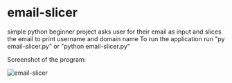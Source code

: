 # email-slicer
simple python beginner project
asks user for their email as input and slices the email to print username and domain name
To run the application run "py email-slicer.py" or "python email-slicer.py"

Screenshot of the program:

![email-slicer](https://github.com/berniceu/email-slicer/assets/113672733/49a99e04-5edb-4013-ad83-b1b2c661a8ac)

